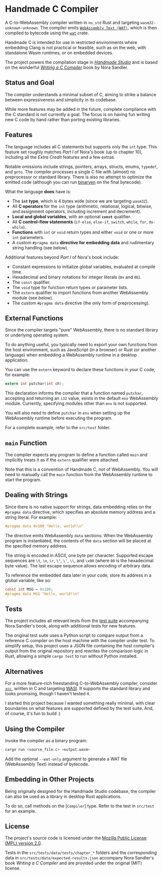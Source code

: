 # Handmade C Compiler

A C-to-WebAssembly compiler written in `no_std` Rust and targeting `wasm32-unknown-unknown`. The compiler emits [`WebAssembly Text (WAT)`](https://developer.mozilla.org/en-US/docs/WebAssembly/Understanding_the_text_format), which is then compiled to bytecode using the [`wat`](https://crates.io/crates/wat) crate.

Handmade C is intended for use in restricted environments where embedding Clang is not practical or feasible, such as on the web, with standalone Wasm runtimes, or on embedded devices.

The project powers the compilation stage in [_Handmade Studio_](https://mutableclosure.itch.io/handmade-machine) and is based on the wonderful [_Writing a C Compiler_](https://norasandler.com/book/) book by Nora Sandler.

## Status and Goal

The compiler understands a minimal subset of C, aiming to strike a balance between expressiveness and simplicity in its codebase.

While more features may be added in the future, complete compliance with the C standard is not currently a goal. The focus is on having fun writing new C code by hand rather than porting existing libraries.

## Features

The language includes all C statements but supports only the `int` type. This feature set roughly matches _Part I_ of Nora's book (up to chapter 10), including all the _Extra Credit_ features and a few extras.

Notable omissions include strings, pointers, arrays, structs, enums, `typedef`, and `goto`. The compiler processes a single C file with (almost) no preprocessor or standard library. There is also no attempt to optimize the emitted code (although you can run [binaryen](https://github.com/WebAssembly/binaryen) on the final bytecode).

What the language **does** have is:

- The **`int` type**, which is 4 bytes wide (since we are targeting `wasm32`).
- All **C operators** for the `int` type (arithmetic, relational, logical, bitwise, and assignment operators, including increment and decrement).
- **Local and global variables**, with an optional **`const`** qualifier.
- All **C control-flow statements** (`if-else`, `else-if`, `switch`, `while`, `for`, `do-while`).
- **Functions** with `int` or `void` return types and either `void` or one or more `int` parameters.
- A custom `#pragma data` **directive for embedding data** and rudimentary string handling (see below).

Additional features beyond _Part I_ of Nora's book include:

- Constant expressions to initialize global variables, evaluated at compile time.
- Hexadecimal and binary notations for integer literals (`0x` and `0b`).
- The `const` qualifier.
- The `void` type for function return types or parameter lists.
- The `extern` qualifier to import functions from another WebAssembly module (see below).
- The custom `#pragma data` directive (the only form of preprocessing).

## External Functions

Since the compiler targets "pure" WebAssembly, there is no standard library or underlying operating system.

To do anything useful, you typically need to export your own functions from the host environment, such as JavaScript (in a browser) or Rust (or another language) when embedding a WebAssembly runtime in a desktop application.

You can use the `extern` keyword to declare these functions in your C code, for example:

```c
extern int putchar(int ch);
```

This declaration informs the compiler that a function named `putchar`, accepting and returning an `i32` value, exists in the default `env` WebAssembly module. Currently, specifying modules other than `env` is not supported.

You will also need to define `putchar` in `env` when setting up the WebAssembly runtime before executing the program.

For a complete example, refer to the `src/test` folder.

## `main` Function

The compiler expects any program to define a function called `main` and implicitly treats it as if the `extern` qualifier were attached.

Note that this is a convention of Handmade C, not of WebAssembly. You will need to manually call the `main` function from the WebAssembly runtime to start the program.

## Dealing with Strings

Since there is no native support for strings, data embedding relies on the `#pragma data` directive, which specifies an absolute memory address and a string literal. For example:

```c
#pragma data 0x100 "Hello, world!\n"
```

The directive emits WebAssembly `data` sections. When the WebAssembly program is instantiated, the contents of the `data` section will be placed at the specified memory address.

The string is encoded in ASCII, one byte per character. Supported escape sequences are `\t`, `\n`, `\r`, `\"`, `\'`, `\\`, and `\x00` (where `00` is the hexadecimal byte value). The last escape sequence allows encoding of arbitrary data.

To reference the embedded data later in your code, store its address in a global variable, like so:

```c
const int MSG = 0x100;
#pragma data MSG "Hello, world!\n"
```

## Tests

The project includes all relevant tests from the [test suite](https://github.com/nlsandler/writing-a-c-compiler-tests/) accompanying Nora Sandler's book, along with additional tests for new features.

The original test suite uses a Python script to compare output from a reference C compiler on the host machine with the compiler under test. To simplify setup, this project uses a JSON file containing the host compiler's output from the original repository and rewrites the comparison logic in Rust, allowing a simple `cargo test` to run without Python installed.

## Alternatives

For a more feature-rich freestanding C-to-WebAssembly compiler, consider [`xcc`](https://github.com/tyfkda/xcc), written in C and targeting [WASI](https://wasi.dev). It supports the standard library and looks promising, though I haven't tested it.

I started this project because I wanted something really minimal, with clear boundaries on what features are supported defined by the test suite. And, of course, it's fun to build :)

## Using the Compiler

Invoke the compiler as a binary program:

```sh
cargo run <source_file.c> <output.wasm>
```

Add the optional `--wat-only` argument to generate a WAT file (WebAssembly Text) instead of bytecode.

## Embedding in Other Projects

Being originally designed for the Handmade Studio codebase, the compiler can also be used as a library in desktop Rust applications.

To do so, call methods on the [`Compiler`] type. Refer to the test in `src/test` for an example.

## License

The project's source code is licensed under the [Mozilla Public License (MPL) version 2.0](https://www.mozilla.org/en-US/MPL/2.0/).

Tests in the `src/tests/data/tests/chapter_*` folders and the corresponding data in `src/tests/data/expected-results.json` accompany Nora Sandler's book _Writing a C Compiler_ and are provided under the original (MIT) license.
